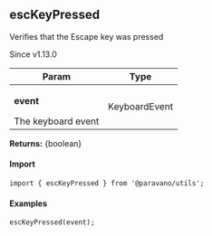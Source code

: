 <h2>escKeyPressed</h2>
<p>Verifies that the Escape key was pressed</p>
<p>Since v1.13.0</p>
<table>
      <thead>
      <tr>
        <th>Param</th>
        <th>Type</th></tr>
      </thead>
      <tbody><tr><td><p><b>event</b></p>The keyboard event</td><td>KeyboardEvent</td></tr></tbody>
    </table><p><b>Returns:</b> {boolean}</p>
<h4>Import</h4>

```
import { escKeyPressed } from '@paravano/utils';
```

  <h4>Examples</h4>




```
escKeyPressed(event);
```

